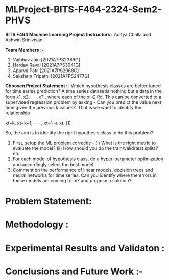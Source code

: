 # MLProject-BITS-F464-2324-Sem2-PHVS

**BITS F464 Machine Learning Project**
**Instructors :** Aditya Challa and Ashwin Srinivisan

**Team Members :-**
1. Vaibhav Jain [2021A7PS2389G]
2. Hardav Raval [2021A7PS3041G]
3. Apurva Patil [2021A7PS2068G]
4. Saksham Tripathi [2021A7PS2477G]

**Choosen Project Statement :-**
Which hypothesis classes are better tuned for time series prediction?
A time series datasetis nothing but a data in the form x1, x2, · · · xT , where each of the xi ∈ Rd. 
This can be converted to a supervised regression problem by asking - Can you predict the value next time given the previous k
values?. That is we want to identify the relationship

  xt−k, xt−k+1, · · · , xt−1 → xt. (1)

So, the aim is to identify the right hypothesis class to do this problem?
1. First, setup the ML problem correctly - (i) What is the right metric to evaluate the model? (ii)
How should you do the train/valid/test splits? etc.
2. For each model of hypothesis class, do a hyper-parameter optimization and accordingly select the
best model.
3. Comment on the performance of linear models, decision trees and neural networks for time series.
Can you identify where the errors in these models are coming from? and propose a solution?

# Problem Statement:

# Methodology :

# Experimental Results and Validaton :

# Conclusions and Future Work :-
